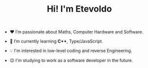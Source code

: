 <h1 align="center"> Hi! I'm Etevoldo </h1>
<br>

- ♥️ I’m passionate about Maths, Computer Hardware and Software.

- 📖 I’m currently learning **C++**, Type/JavaScript.

- 💡 I'm interested in low-level coding and reverse Engineering.

- 😉 I'm studying to work as a software developer in the future.

<!---
Etevoldo/Etevoldo is a ✨ special ✨ repository because its `README.md` (this file) appears on your GitHub profile.
You can click the Preview link to take a look at your changes.
--->
